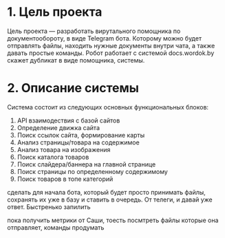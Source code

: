 # 1. Цель проекта

Цель проекта — разработать вирутального помощника по документообороту, 
в виде Telegram бота. Которому можно будет отправлять файлы, находить 
нужные документы внутри чата, а также давать простые команды. Робот работает
с системой docs.wordok.by скажет дубликат в виде помощника, системы.


# 2. Описание системы

Система состоит из следующих основных функциональных блоков:

1. API взаимодествия с базой сайтов
2. Определение движка сайта
3. Поиск ссылок сайта, формирование карты
4. Анализ страницы/товара на содержимое
5. Анализ товара на изображения
6. Поиск каталога товаров
7. Поиск слайдера/баннера на главной странице
8. Поиск страницы по определенному содержимому
9. Поиск товаров в топе категорий


сделать для начала бота, который будет просто принимать файлы, сохранять их уже в базу и ставить в очередь. От телеги,  и давай уже ответ.
Быстренько запилить

пока получить метрики от Саши, тоесть посмтреть файлы которые она отправляет, команды продумать
